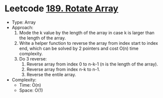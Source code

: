 # Leetcode [189. Rotate Array](https://leetcode.com/problems/rotate-array/)
- Type: Array
- Approach:
	1. Mode the k value by the length of the array in case k is larger than the length of the array.
	2. Write a helper function to reverse the array from index start to index end, which can be solved by 2 pointers and cost O(n) time complexity.
	3. Do 3 reverse:
		1. Reverse array from index 0 to n-k-1 (n is the length of the array). 
		2. Reverse array from index n-k to n-1.
		3. Reverse the entile array.
- Complexity:
	- Time: O(n)
	- Space: O(1)